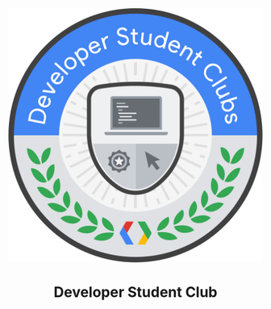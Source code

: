 <div align="center">
<img src="assets/logo.png" alt="Developer Student Club logo">
<h1>Developer Student Club</h1>
</div>

